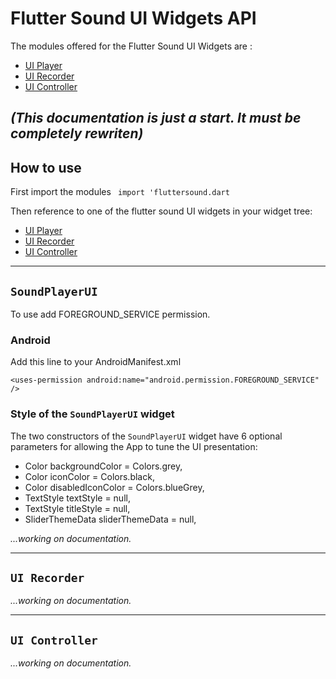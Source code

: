 # Flutter Sound UI Widgets API

The modules offered for the Flutter Sound UI Widgets are :

- [UI Player](../ui_player/ui_player-library)
- [UI Recorder](../ui_recorder/ui_recorder-library)
- [UI Controller](../ui_controller/ui_controller-library)

*(This documentation is just a start. It must be completely rewriten)*
-----------------------------------------------------------------------------------------------------------------------

## How to use
First import the modules
``` import 'fluttersound.dart```

Then reference to one of the flutter sound UI widgets in your widget tree:

- [UI Player](../flutter_sound/api/ui_player/ui_player-library)
- [UI Recorder](../ui_recorder/ui_recorder-library)
- [UI Controller](../ui_controller/ui_controller-library)

--------------------------------------------------------------------------------

## `SoundPlayerUI`

To use add FOREGROUND_SERVICE permission.

### Android

Add this line to your AndroidManifest.xml
```
<uses-permission android:name="android.permission.FOREGROUND_SERVICE" />
```

### Style of the `SoundPlayerUI` widget

The two constructors of the `SoundPlayerUI` widget have 6 optional parameters for allowing the App to tune the UI presentation:

- Color backgroundColor = Colors.grey,
- Color iconColor = Colors.black,
- Color disabledIconColor = Colors.blueGrey,
- TextStyle textStyle = null,
- TextStyle titleStyle = null,
- SliderThemeData sliderThemeData = null,

*...working on documentation.*

--------------------------------------------------------------------------

## `UI Recorder`

*...working on documentation.*

--------------------------------------------------------------------------

## `UI Controller`

*...working on documentation.*

